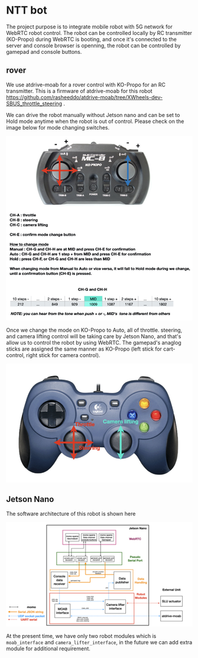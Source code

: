 # NTT bot

The project purpose is to integrate mobile robot with 5G network for WebRTC robot control. The robot can be controlled locally by RC transmitter (KO-Propo) during WebRTC is booting, and once it's connected to the server and console browser is openning, the robot can be controlled by gamepad and console buttons.

## rover
We use atdrive-moab for a rover control with KO-Propo for an RC transmitter. This is a firmware of atdrive-moab for this robot https://github.com/rasheeddo/atdrive-moab/tree/XWheels-dev-SBUS_throttle_steering .

We can drive the robot manually without Jetson nano and can be set to Hold mode anytime when the robot is out of control. Please check on the image below for mode changing switches.

![](images/kopropo.jpeg) 

Once we change the mode on KO-Propo to Auto, all of throttle. steering, and camera lifting control will be taking care by Jetson Nano, and that's allow us to control the robot by using WebRTC. The gamepad's anaglog sticks are assigned the same manner as KO-Propo (left stick for cart-control, right stick for camera control).

![](images/gamepad.jpeg) 


## Jetson Nano
The software architecture of this robot is shown here

![](images/diagram.jpeg) 

At the present time, we have only two robot modules which is `moab_interface` and `camera_lifter_interface`, in the future we can add extra module for additional requirement.
